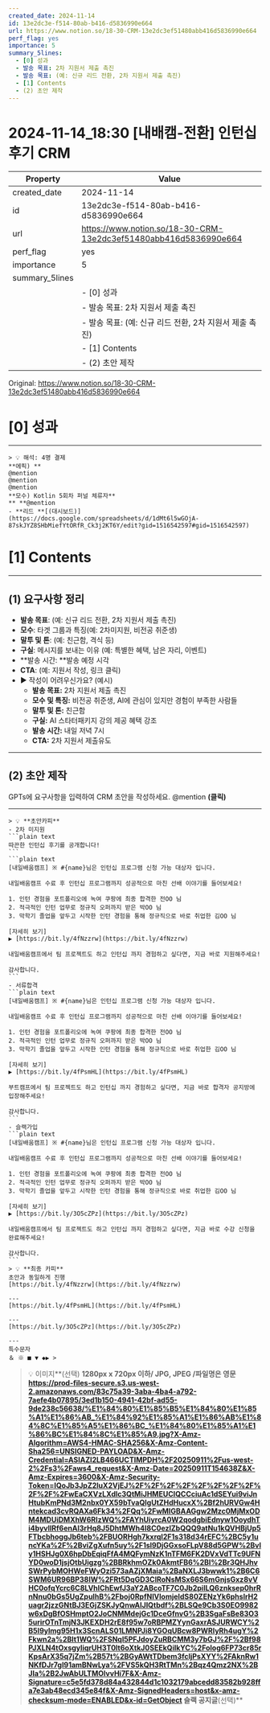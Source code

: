 ```yaml
---
created_date: 2024-11-14
id: 13e2dc3e-f514-80ab-b416-d5836990e664
url: https://www.notion.so/18-30-CRM-13e2dc3ef51480abb416d5836990e664
perf_flag: yes
importance: 5
summary_5lines:
  - [0] 성과
  - 발송 목표: 2차 지원서 제출 촉진
  - 발송 목표: (예: 신규 리드 전환, 2차 지원서 제출 촉진)
  - [1] Contents
  - (2) 초안 제작
---
```


# 2024-11-14_18:30 [내배캠-전환] 인턴십 후기 CRM

| Property | Value |
| --- | --- |
| created_date | 2024-11-14 |
| id | 13e2dc3e-f514-80ab-b416-d5836990e664 |
| url | https://www.notion.so/18-30-CRM-13e2dc3ef51480abb416d5836990e664 |
| perf_flag | yes |
| importance | 5 |
| summary_5lines | |
|  | - [0] 성과 |
|  | - 발송 목표: 2차 지원서 제출 촉진 |
|  | - 발송 목표: (예: 신규 리드 전환, 2차 지원서 제출 촉진) |
|  | - [1] Contents |
|  | - (2) 초안 제작 |

Original: https://www.notion.so/18-30-CRM-13e2dc3ef51480abb416d5836990e664

# [0] 성과

---
    > 💡 해석: 4명 결제
    **에픽) **
    @mention
    @mention
    @mention
    **모수) Kotlin 5회차 퍼널 체류자**
    ** **@mention
    - **리드 **[(대시보드)](https://docs.google.com/spreadsheets/d/1dMt6l5wGOjA-87skJYZ8SHbMiefYtORfR_Ck3j2KT6Y/edit?gid=1516542597#gid=1516542597)

# [1] Contents

---

## **(1) 요구사항 정리**
- **발송 목표**: (예: 신규 리드 전환, 2차 지원서 제출 촉진)
- **모수**: 타겟 그룹과 특징(예: 2차미지원, 비전공 취준생)
- **말투 및 톤**:  (예: 친근함, 격식 등)
- **구실**: 메시지를 보내는 이유 (예: 특별한 혜택, 남은 자리, 이벤트)
- **발송 시간: **발송 예정 시각
- **CTA**:  (예: 지원서 작성, 링크 클릭)
- ▶ 작성이 어려우신가요? (예시)
  - **발송 목표:** 2차 지원서 제출 촉진
  - **모수 및 특징:** 비전공 취준생, AI에 관심이 있지만 경험이 부족한 사람들
  - **말투 및 톤:** 친근함
  - **구실:** AI 스타터패키지 강의 제공 혜택 강조
  - **발송 시간:** 내일 저녁 7시
  - **CTA:** 2차 지원서 제출유도

---

## (2) 초안 제작
GPTs에 요구사항을 입력하여 CRM 초안을 작성하세요.
@mention **(클릭)**

---
    > 💡 **초안카피**
    - 2차 미지원
    ```plain text
    따끈한 인턴십 후기를 공개합니다!
    ```
    ```plain text
    [내일배움캠프] ※ #{name}님은 인턴십 프로그램 신청 가능 대상자 입니다.
    
    내일배움캠프 수료 후 인턴십 프로그램까지 성공적으로 마친 선배 이야기를 들어보세요!
    
    1. 인턴 경험을 포트폴리오에 녹여 쿠팡에 최종 합격한 전OO 님 
    2. 적극적인 인턴 업무로 정규직 오퍼까지 받은 박OO 님
    3. 막학기 졸업을 앞두고 시작한 인턴 경험을 통해 정규직으로 바로 취업한 김OO 님
    
    [자세히 보기]
    ▶ [https://bit.ly/4fNzzrw](https://bit.ly/4fNzzrw)
    
    내일배움캠프에서 팀 프로젝트도 하고 인턴십 까지 경험하고 싶다면, 지금 바로 지원해주세요!
    
    감사합니다.
    ```
    - 서류합격 
    ```plain text
    [내일배움캠프] ※ #{name}님은 인턴십 프로그램 신청 가능 대상자 입니다.
    
    내일배움캠프 수료 후 인턴십 프로그램까지 성공적으로 마친 선배 이야기를 들어보세요!
    
    1. 인턴 경험을 포트폴리오에 녹여 쿠팡에 최종 합격한 전OO 님 
    2. 적극적인 인턴 업무로 정규직 오퍼까지 받은 박OO 님
    3. 막학기 졸업을 앞두고 시작한 인턴 경험을 통해 정규직으로 바로 취업한 김OO 님
    
    [자세히 보기]
    ▶ [https://bit.ly/4fPsmHL](https://bit.ly/4fPsmHL)
    
    부트캠프에서 팀 프로젝트도 하고 인턴십 까지 경험하고 싶다면, 지금 바로 합격자 공지방에 입장해주세요!
    
    감사합니다.
    ```
    - 슬랙가입
    ```plain text
    [내일배움캠프] ※ #{name}님은 인턴십 프로그램 신청 가능 대상자 입니다.
    
    내일배움캠프 수료 후 인턴십 프로그램까지 성공적으로 마친 선배 이야기를 들어보세요!
    
    1. 인턴 경험을 포트폴리오에 녹여 쿠팡에 최종 합격한 전OO 님 
    2. 적극적인 인턴 업무로 정규직 오퍼까지 받은 박OO 님
    3. 막학기 졸업을 앞두고 시작한 인턴 경험을 통해 정규직으로 바로 취업한 김OO 님
    
    [자세히 보기]
    ▶ [https://bit.ly/3O5cZPz](https://bit.ly/3O5cZPz)
    
    내일배움캠프에서 팀 프로젝트도 하고 인턴십 까지 경험하고 싶다면, 지금 바로 수강 신청을 완료해주세요!
    
    감사합니다.
    ```
    > 💡 **최종 카피**
    초안과 동일하게 진행
    [https://bit.ly/4fNzzrw](https://bit.ly/4fNzzrw)

    ---
    [https://bit.ly/4fPsmHL](https://bit.ly/4fPsmHL)

    ---
    [https://bit.ly/3O5cZPz](https://bit.ly/3O5cZPz)

    ---
    특수문자
    ＆ ※ ■ ▼ ◆▶ >
> 💡 이미지**(선택)  **1280px x 720px 이하/ JPG, JPEG /파일명은 영문
https://prod-files-secure.s3.us-west-2.amazonaws.com/83c75a39-3aba-4ba4-a792-7aefe4b07895/3ed1b150-4941-42bf-ad55-9de238c56638/%E1%84%80%E1%85%B5%E1%84%80%E1%85%A1%E1%86%AB_%E1%84%92%E1%85%A1%E1%86%AB%E1%84%8C%E1%85%A5%E1%86%BC_%E1%84%80%E1%85%A1%E1%86%BC%E1%84%8C%E1%85%A9.jpg?X-Amz-Algorithm=AWS4-HMAC-SHA256&X-Amz-Content-Sha256=UNSIGNED-PAYLOAD&X-Amz-Credential=ASIAZI2LB466UCTIMPDH%2F20250911%2Fus-west-2%2Fs3%2Faws4_request&X-Amz-Date=20250911T154638Z&X-Amz-Expires=3600&X-Amz-Security-Token=IQoJb3JpZ2luX2VjEJ%2F%2F%2F%2F%2F%2F%2F%2F%2F%2F%2FwEaCXVzLXdlc3QtMiJHMEUCIQCCciuAc1dSEYui9viJnHtubKmPNd3M2nbx0YX59bTvaQIgUtZHdHucxX%2Bf2hURVGw4Hntekcad3cvRQAXa6Fk34%2FQq%2FwMIGBAAGgw2Mzc0MjMxODM4MDUiDMXhW6RIzWQ%2FAYhUiyrcA0W2qodgbiEdnyw1OoydhTi4byvllRf6enAl3rHq8J5DhtMWh4l8C0ezlZbQQQ9atNu1kQVHBjUp5FTbcbhoggJb6teb%2FBUORHgh7kxrqI2F1s318d34rEFC%2BC5y1uncYKa%2F%2BviZgXufn5uy%2F1sl9DjGGxsoFLpV88d5GPW%2Bvly1HSHJg0X6hpDbEqiqFfA4MQFymNzK1nTFM6FK2DVxVdTTc9UFNYD0woD1jsjOtbUigzg%2BBRkhmOZk0AkmtFB6%2Bl%2Br3QHJhvSWrPybMOHWeFWyOzi573aAZjXMaia%2BaNXLJ3bwwk1%2B6C6SWM6UR96BP38IW%2FRt5DqGD3ClRoNsMSx66S6mGnjsGxz8vVHC0ofqYcrc6C8LVhIChEwfJ3aY2ABcoTF7C0Jb2pilLQ6znksep0hrRnNnu0bGs5UgZpuIhB%2Fboj0RpfNIVlomjeIdS80ZENzYk6phslrH2uagr2jzzGNtBJ3EGjZSKJyQnwAIJIQtbdf%2BLSQe9Cb3S0EO9982w6xDgBfOSHmptO2JoCNMMdejGc1DceGfnvG%2B3SgaFsBe83O35urirOTnTmjN3JKEXDH2rE8f95w7oRBPMZYynGaxrASJURWCY%2B5I9ylmg95H1x3ScnALS01LMNPJi8YGOqUBcw8PWRIyRh4ugY%2Fkwn2a%2Blt1WQ%2FSNqI5PFJdoyZuRBCMM3y7bGJ%2F%2Bf98PJXLN4tOxsgyIiqrUH3T0lt6oXtkJ0SEEkQilkYC%2Folog6FP73cr85rKpsArX35q7jZm%2B57t%2BGyAWtTDbem3fcljPsXYY%2FAknRw1NKfDJr7gI91amBNwLya%2FVS5kQH3RtTMn%2Bqz4Qmz2NX%2BJla%2B2JwAbULTMOIvvHi7F&X-Amz-Signature=c5e5fd378d84a432844d1c1032179abcedd83582b928ffa7e3ab48ecd345e84f&X-Amz-SignedHeaders=host&x-amz-checksum-mode=ENABLED&x-id=GetObject
슬랙 공지글**(선택)**
```plain text

```
